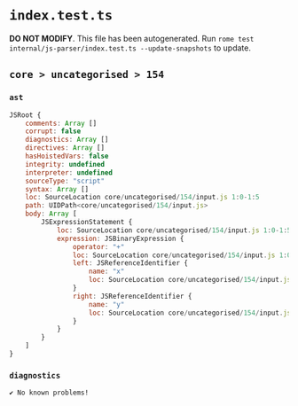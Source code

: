 # `index.test.ts`

**DO NOT MODIFY**. This file has been autogenerated. Run `rome test internal/js-parser/index.test.ts --update-snapshots` to update.

## `core > uncategorised > 154`

### `ast`

```javascript
JSRoot {
	comments: Array []
	corrupt: false
	diagnostics: Array []
	directives: Array []
	hasHoistedVars: false
	integrity: undefined
	interpreter: undefined
	sourceType: "script"
	syntax: Array []
	loc: SourceLocation core/uncategorised/154/input.js 1:0-1:5
	path: UIDPath<core/uncategorised/154/input.js>
	body: Array [
		JSExpressionStatement {
			loc: SourceLocation core/uncategorised/154/input.js 1:0-1:5
			expression: JSBinaryExpression {
				operator: "+"
				loc: SourceLocation core/uncategorised/154/input.js 1:0-1:5
				left: JSReferenceIdentifier {
					name: "x"
					loc: SourceLocation core/uncategorised/154/input.js 1:0-1:1 (x)
				}
				right: JSReferenceIdentifier {
					name: "y"
					loc: SourceLocation core/uncategorised/154/input.js 1:4-1:5 (y)
				}
			}
		}
	]
}
```

### `diagnostics`

```
✔ No known problems!

```
